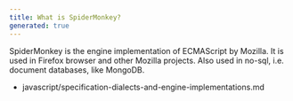 ```yaml
---
title: What is SpiderMonkey?
generated: true
---
```


<div markdown="1" class="ans">
SpiderMonkey is the engine implementation of ECMAScript by Mozilla.
It is used in Firefox browser and other Mozilla projects.
Also used in no-sql, i.e. document databases, like MongoDB.
</div>

- javascript/specification-dialects-and-engine-implementations.md
